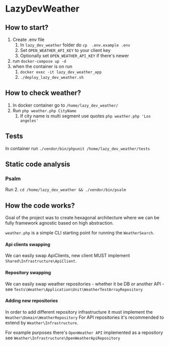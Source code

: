 # LazyDevWeather 

## How to start?
1. Create .env file
   1. In `lazy_dev_weather` folder do `cp  .env.example .env`
   2. Set `OPEN_WEATHER_API_KEY` to your client key
   3. Optionally set `OPEN_WEATHER_API_KEY` if there's newer
2. run `docker-compose up -d`
3. when the container is on run
   1. `docker exec -it lazy_dev_weather_app`
   2. `./deploy_lazy_dev_weather.sh`
## How to check weather?
1. In docker container go to `/home/lazy_dev_weather/`
2. Run `php weather.php CityName`
   1. If city name is multi segment use quotes `php weather.php 'Los angeles'`
## Tests
In container run `./vendor/bin/phpunit /home/lazy_dev_weather/tests`

## Static code analysis
### Psalm
Run
2. `cd /home/lazy_dev_weather && ./vendor/bin/psalm`


## How the code works?
Goal of the project was to create hexagonal architecture where we can be fully framework agnostic based on high abstraction.

`weather.php` is a simple CLI starting point for running the `WeatherSearch`.

#### Api clients swapping
We can easily swap ApiClients, new client MUST implement `Shared\Infrastructure\ApiClient`.

#### Repository swapping
We can easily swap weather repositories - whether it be DB or another API - see `Tests\Weather\Application\Unit\WeatherTestArrayRepository`

#### Adding new repositories
In order to add different repository infrastructure it must implement the `Weather\Domain\WeatherRepository`
For API repositories it's recommended to extend by `Weather\Infrastructure`.

For example purposes there's `OpenWeather API` implemented as a repository see `Weather\Infrastructure\OpenWeatherApiRepository`
